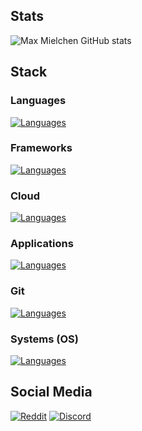 ## Stats

![Max Mielchen GitHub stats](https://github-readme-stats.vercel.app/api?username=maxmielchen&bg_color=30,e96443,904e95&title_color=fff&text_color=fff)

## Stack

### Languages
[![Languages](https://skillicons.dev/icons?i=js,ts,html,php,css,bash,c,cs,cpp,dart,go,py,java,kotlin,groovy,gradle,maven,latex,md)](https://skillicons.dev)

### Frameworks
[![Languages](https://skillicons.dev/icons?i=arduino,raspberrypi,bootstrap,dotnet,flutter,hibernate,selenium,tensorflow)](https://skillicons.dev)

### Cloud
[![Languages](https://skillicons.dev/icons?i=cloudflare,docker,kubernetes,mysql,postgres,redis,nginx,nodejs)](https://skillicons.dev)

### Applications
[![Languages](https://skillicons.dev/icons?i=blender,eclipse,idea,vim,visualstudio,vscode,cloudflare,figma)](https://skillicons.dev)

### Git
[![Languages](https://skillicons.dev/icons?i=git,github,githubactions,gitlab)](https://skillicons.dev)

### Systems (OS)
[![Languages](https://skillicons.dev/icons?i=linux,openshift,bsd)](https://skillicons.dev)

## Social Media

[![Reddit](https://img.shields.io/reddit/user-karma/combined/max-mielchen?label=Reddit%20u%2Fmax-mielchen&style=social)](https://www.reddit.com/user/max-mielchen)
[![Discord](https://img.shields.io/badge/Discord-Max%20Mielchen%231748-%23404eed)](https://discord.com/users/1060943403837300847)

